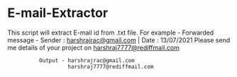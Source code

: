 # E-mail-Extractor
This script will extract E-mail id from .txt file.
For example - 
              Forwarded message - Sender : harshrajrac@gmail.com | Date : 13/07/2021
              Please send me details of your project on harshraj7777@rediffmail.com
              
              Output - harshrajrac@gmail.com
                       harshraj7777@rediffmail.com
